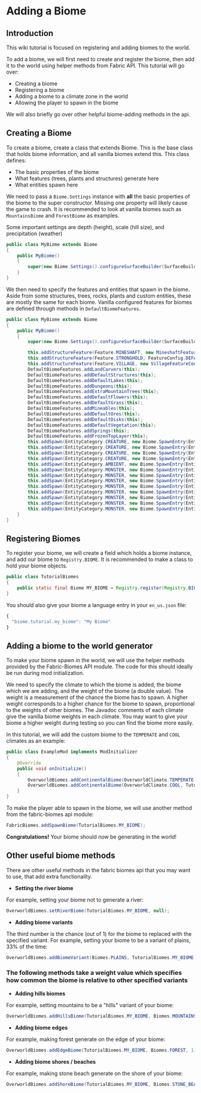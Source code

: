 # Adding a Biome

## Introduction

This wiki tutorial is focused on registering and adding biomes to the world.

To add a biome, we will first need to create and register the biome, then add it to the world using helper methods from Fabric API. This tutorial will go over:

* Creating a biome
* Registering a biome
* Adding a biome to a climate zone in the world
* Allowing the player to spawn in the biome

We will also briefly go over other helpful biome-adding methods in the api.

## Creating a Biome

To create a biome, create a class that extends Biome. This is the base class that holds biome information, and all vanilla biomes extend this. This class defines:

* The basic properties of the biome
* What features \(trees, plants and structures\) generate here
* What entities spawn here

We need to pass a `Biome.Settings` instance with **all** the basic properties of the biome to the super constructor. Missing one property will likely cause the game to crash. It is recommended to look at vanilla biomes such as `MountainsBiome` and `ForestBiome` as examples.

Some important settings are depth \(height\), scale \(hill size\), and precipitation \(weather\)

```java
public class MyBiome extends Biome
{
    public MyBiome()
    {
        super(new Biome.Settings().configureSurfaceBuilder(SurfaceBuilder.DEFAULT, SurfaceBuilder.GRASS_CONFIG).precipitation(Biome.Precipitation.RAIN).category(Biome.Category.PLAINS).depth(0.24F).scale(0.2F).temperature(0.6F).downfall(0.7F).waterColor(4159204).waterFogColor(329011).parent((String)null));
    }
}
```

We then need to specify the features and entities that spawn in the biome. Aside from some structures, trees, rocks, plants and custom entities, these are mostly the same for each biome. Vanilla configured features for biomes are defined through methods in `DefaultBiomeFeatures`.

```java
public class MyBiome extends Biome
{
    public MyBiome()
    {
        super(new Biome.Settings().configureSurfaceBuilder(SurfaceBuilder.DEFAULT, SurfaceBuilder.GRASS_CONFIG).precipitation(Biome.Precipitation.RAIN).category(Biome.Category.PLAINS).depth(0.24F).scale(0.2F).temperature(0.6F).downfall(0.7F).waterColor(4159204).waterFogColor(329011).parent((String)null));

        this.addStructureFeature(Feature.MINESHAFT, new MineshaftFeatureConfig(0.004D, MineshaftFeature.Type.NORMAL));
        this.addStructureFeature(Feature.STRONGHOLD, FeatureConfig.DEFAULT);
        this.addStructureFeature(Feature.VILLAGE, new VillageFeatureConfig("village/plains/town_centers", 6));
        DefaultBiomeFeatures.addLandCarvers(this);
        DefaultBiomeFeatures.addDefaultStructures(this);
        DefaultBiomeFeatures.addDefaultLakes(this);
        DefaultBiomeFeatures.addDungeons(this);
        DefaultBiomeFeatures.addExtraMountainTrees(this);
        DefaultBiomeFeatures.addDefaultFlowers(this);
        DefaultBiomeFeatures.addDefaultGrass(this);
        DefaultBiomeFeatures.addMineables(this);
        DefaultBiomeFeatures.addDefaultOres(this);
        DefaultBiomeFeatures.addDefaultDisks(this);
        DefaultBiomeFeatures.addDefaultVegetation(this);
        DefaultBiomeFeatures.addSprings(this);
        DefaultBiomeFeatures.addFrozenTopLayer(this);
        this.addSpawn(EntityCategory.CREATURE, new Biome.SpawnEntry(EntityType.SHEEP, 12, 4, 4));
        this.addSpawn(EntityCategory.CREATURE, new Biome.SpawnEntry(EntityType.PIG, 10, 4, 4));
        this.addSpawn(EntityCategory.CREATURE, new Biome.SpawnEntry(EntityType.CHICKEN, 10, 4, 4));
        this.addSpawn(EntityCategory.CREATURE, new Biome.SpawnEntry(EntityType.COW, 8, 4, 4));
        this.addSpawn(EntityCategory.AMBIENT, new Biome.SpawnEntry(EntityType.BAT, 10, 8, 8));
        this.addSpawn(EntityCategory.MONSTER, new Biome.SpawnEntry(EntityType.SPIDER, 100, 4, 4));
        this.addSpawn(EntityCategory.MONSTER, new Biome.SpawnEntry(EntityType.ZOMBIE, 95, 4, 4));
        this.addSpawn(EntityCategory.MONSTER, new Biome.SpawnEntry(EntityType.ZOMBIE_VILLAGER, 5, 1, 1));
        this.addSpawn(EntityCategory.MONSTER, new Biome.SpawnEntry(EntityType.SKELETON, 100, 4, 4));
        this.addSpawn(EntityCategory.MONSTER, new Biome.SpawnEntry(EntityType.CREEPER, 100, 4, 4));
        this.addSpawn(EntityCategory.MONSTER, new Biome.SpawnEntry(EntityType.SLIME, 100, 4, 4));
        this.addSpawn(EntityCategory.MONSTER, new Biome.SpawnEntry(EntityType.ENDERMAN, 10, 1, 4));
        this.addSpawn(EntityCategory.MONSTER, new Biome.SpawnEntry(EntityType.WITCH, 5, 1, 1));
    }
}
```

## Registering Biomes

To register your biome, we will create a field which holds a biome instance, and add our biome to `Registry.BIOME`. It is recommended to make a class to hold your biome objects.

```java
public class TutorialBiomes
{
    public static final Biome MY_BIOME = Registry.register(Registry.BIOME, new Identifier("tutorial", "my_biome"), new MyBiome());
}
```

You should also give your biome a language entry in your `en_us.json` file:

```javascript
{
  "biome.tutorial.my_biome": "My Biome"
}
```

## Adding a biome to the world generator

To make your biome spawn in the world, we will use the helper methods provided by the Fabric-Biomes API module. The code for this should ideally be run during mod initialization.

We need to specify the climate to which the biome is added, the biome which we are adding, and the weight of the biome \(a double value\). The weight is a measurement of the chance the biome has to spawn. A higher weight corresponds to a higher chance for the biome to spawn, proportional to the weights of other biomes. The Javadoc comments of each climate give the vanilla biome weights in each climate. You may want to give your biome a higher weight during testing so you can find the biome more easily.

In this tutorial, we will add the custom biome to the `TEMPERATE` and `COOL` climates as an example:

```java
public class ExampleMod implements ModInitializer
{
    @Override
    public void onInitialize()
    {
        OverworldBiomes.addContinentalBiome(OverworldClimate.TEMPERATE, TutorialBiomes.MY_BIOME, 2D);
        OverworldBiomes.addContinentalBiome(OverworldClimate.COOL, TutorialBiomes.MY_BIOME, 2D);
    }
}
```

To make the player able to spawn in the biome, we will use another method from the fabric-biomes api module:

```java
FabricBiomes.addSpawnBiome(TutorialBiomes.MY_BIOME);
```

**Congratulations!** Your biome should now be generating in the world!

## Other useful biome methods

There are other useful methods in the fabric biomes api that you may want to use, that add extra functionality.

* **Setting the river biome**

For example, setting your biome not to generate a river:

```java
OverworldBiomes.setRiverBiome(TutorialBiomes.MY_BIOME, null);
```

* **Adding biome variants**

The third number is the chance \(out of 1\) for the biome to replaced with the specified variant. For example, setting your biome to be a variant of plains, 33% of the time:

```java
OverworldBiomes.addBiomeVariant(Biomes.PLAINS, TutorialBiomes.MY_BIOME, 0.33);
```

### The following methods take a weight value which specifies how common the biome is relative to other specified variants

* **Adding hills biomes**

For example, setting mountains to be a "hills" variant of your biome:

```java
OverworldBiomes.addHillsBiome(TutorialBiomes.MY_BIOME, Biomes.MOUNTAINS, 1);
```

* **Adding biome edges**

For example, making forest generate on the edge of your biome:

```java
OverworldBiomes.addEdgeBiome(TutorialBiomes.MY_BIOME, Biomes.FOREST, 1);
```

* **Adding biome shores / beaches**

For example, making stone beach generate on the shore of your biome:

```java
OverworldBiomes.addShoreBiome(TutorialBiomes.MY_BIOME, Biomes.STONE_BEACH, 1);
```

